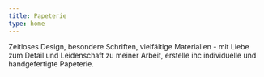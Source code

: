 ```yaml
---
title: Papeterie
type: home
---
```


Zeitloses Design, besondere Schriften, vielfältige Materialien - mit Liebe zum Detail und Leidenschaft zu meiner Arbeit, erstelle ihc individuelle und handgefertigte Papeterie.
